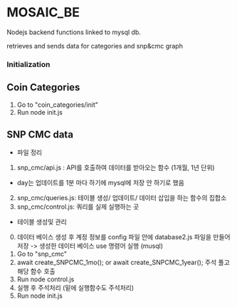 # MOSAIC_BE

Nodejs backend functions linked to mysql db.

retrieves and sends data for categories and snp&cmc graph


### Initialization

## Coin Categories

1. Go to "coin_categories/init"
2. Run node init.js


##  SNP CMC data

* 파일 정리

1. snp_cmc/api.js : API를 호출하여 데이터를 받아오는 함수 (1개월, 1년 단위) 
- day는 업데이트를 1분 마다 하기에 mysql에 저장 안 하기로 했음
2. snp_cmc/queries.js: 테이블 생성/ 업데이트/ 데이터 삽입을 하는 함수의 집합소
3. snp_cmc/control.js: 쿼리를 실제 실행하는 곳 

* 테이블 생성및 관리 
0. 데이터 베이스 생성 후 계정 정보를 config 파일 안에 database2.js 파일을 만들어 저장 -> 생성한 데이터 베이스 use 명령어 실행 (musql)
1. Go to "snp_cmc"
2. await create_SNPCMC_1mo(); or await create_SNPCMC_1year();  주석 풀고 해당 함수 호출
3. Run node control.js
4. 실행 후 주석처리 (밑에 실행함수도 주석처리)
5. Run node init.js 
